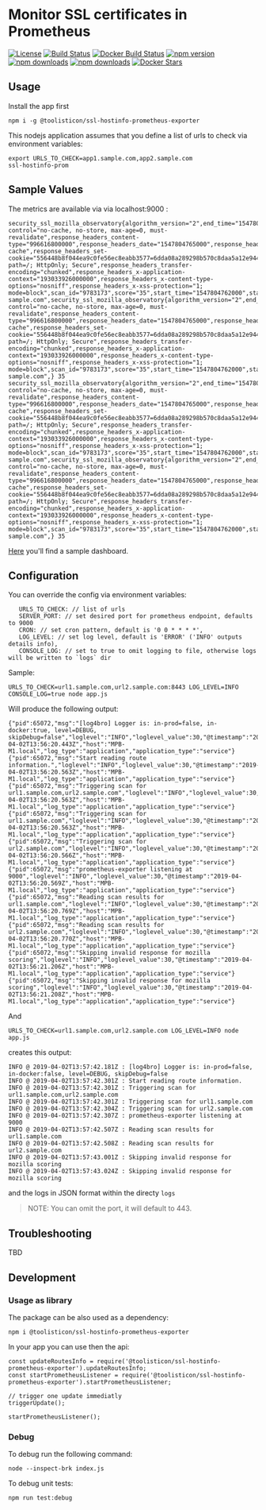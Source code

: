 # Monitor SSL certificates in Prometheus

[![License](https://img.shields.io/github/license/mashape/apistatus.svg)](LICENSE)
[![Build Status](https://travis-ci.org/toolisticon/ssl-hostinfo-prometheus-exporter.svg?branch=master)](https://travis-ci.org/toolisticon/ssl-hostinfo-prometheus-exporter)
[![Docker Build Status](https://img.shields.io/docker/automated/toolisticon/ssl-hostinfo-prometheus-exporter.svg)](https://hub.docker.com/r/toolisticon/ssl-hostinfo-prometheus-exporter/)
[![npm version](https://badge.fury.io/js/%40toolisticon%2Fssl-hostinfo-prometheus-exporter.svg)](https://badge.fury.io/js/%40toolisticon%2Fssl-hostinfo-prometheus-exporter)
[![npm downloads](https://img.shields.io/npm/dm/%40toolisticon%2Fssl-hostinfo-prometheus-exporter.svg)](https://www.npmjs.com/package/%40toolisticon%2Fssl-hostinfo-prometheus-exporter)
[![npm downloads](https://img.shields.io/npm/dt/%40toolisticon%2Fssl-hostinfo-prometheus-exporter.svg)](https://www.npmjs.com/package/%40toolisticon%2Fssl-hostinfo-prometheus-exporter)
[![Docker Stars](https://img.shields.io/docker/stars/toolisticon/ssl-hostinfo-prometheus-exporter.svg)](https://hub.docker.com/r/toolisticon/ssl-hostinfo-prometheus-exporter/)

## Usage

Install the app first
```
npm i -g @toolisticon/ssl-hostinfo-prometheus-exporter
```

This nodejs application assumes that you define a list of urls to check via environment variables:

```
export URLS_TO_CHECK=app1.sample.com,app2.sample.com
ssl-hostinfo-prom
```

## Sample Values

The metrics are available via via localhost:9000 :

```
security_ssl_mozilla_observatory{algorithm_version="2",end_time="1547804767000",grade="D",hidden="false",likelihood_indicator="MEDIUM",response_headers_cache-control="no-cache, no-store, max-age=0, must-revalidate",response_headers_content-type="996616800000",response_headers_date="1547804765000",response_headers_expires="946681200000",response_headers_pragma="no-cache",response_headers_set-cookie="556448b8f044ea9c0fe56ec8eabb3577=6dda08a289298b570c8daa5a12e94408; path=/; HttpOnly; Secure",response_headers_transfer-encoding="chunked",response_headers_x-application-context="193033926000000",response_headers_x-content-type-options="nosniff",response_headers_x-xss-protection="1; mode=block",scan_id="9783173",score="35",start_time="1547804762000",state="FINISHED",status_code="404",tests_failed="3",tests_passed="9",tests_quantity="12",url="sub.domain-sample.com",security_ssl_mozilla_observatory{algorithm_version="2",end_time="1547804767000",grade="D",hidden="false",likelihood_indicator="MEDIUM",response_headers_cache-control="no-cache, no-store, max-age=0, must-revalidate",response_headers_content-type="996616800000",response_headers_date="1547804765000",response_headers_expires="946681200000",response_headers_pragma="no-cache",response_headers_set-cookie="556448b8f044ea9c0fe56ec8eabb3577=6dda08a289298b570c8daa5a12e94408; path=/; HttpOnly; Secure",response_headers_transfer-encoding="chunked",response_headers_x-application-context="193033926000000",response_headers_x-content-type-options="nosniff",response_headers_x-xss-protection="1; mode=block",scan_id="9783173",score="35",start_time="1547804762000",state="FINISHED",status_code="404",tests_failed="3",tests_passed="9",tests_quantity="12",url="sub1.domain-sample.com",} 35
security_ssl_mozilla_observatory{algorithm_version="2",end_time="1547804767000",grade="D",hidden="false",likelihood_indicator="MEDIUM",response_headers_cache-control="no-cache, no-store, max-age=0, must-revalidate",response_headers_content-type="996616800000",response_headers_date="1547804765000",response_headers_expires="946681200000",response_headers_pragma="no-cache",response_headers_set-cookie="556448b8f044ea9c0fe56ec8eabb3577=6dda08a289298b570c8daa5a12e94408; path=/; HttpOnly; Secure",response_headers_transfer-encoding="chunked",response_headers_x-application-context="193033926000000",response_headers_x-content-type-options="nosniff",response_headers_x-xss-protection="1; mode=block",scan_id="9783173",score="35",start_time="1547804762000",state="FINISHED",status_code="404",tests_failed="3",tests_passed="9",tests_quantity="12",url="sub.domain-sample.com",security_ssl_mozilla_observatory{algorithm_version="2",end_time="1547804767000",grade="D",hidden="false",likelihood_indicator="MEDIUM",response_headers_cache-control="no-cache, no-store, max-age=0, must-revalidate",response_headers_content-type="996616800000",response_headers_date="1547804765000",response_headers_expires="946681200000",response_headers_pragma="no-cache",response_headers_set-cookie="556448b8f044ea9c0fe56ec8eabb3577=6dda08a289298b570c8daa5a12e94408; path=/; HttpOnly; Secure",response_headers_transfer-encoding="chunked",response_headers_x-application-context="193033926000000",response_headers_x-content-type-options="nosniff",response_headers_x-xss-protection="1; mode=block",scan_id="9783173",score="35",start_time="1547804762000",state="FINISHED",status_code="404",tests_failed="3",tests_passed="9",tests_quantity="12",url="sub2.domain-sample.com",} 35
```

[Here](https://grafana.com/dashboards/10144) you'll find a sample dashboard.

## Configuration

You can override the config via environment variables:
```
   URLS_TO_CHECK: // list of urls
   SERVER_PORT: // set desired port for prometheus endpoint, defaults to 9000
   CRON: // set cron pattern, default is '0 0 * * * *',
   LOG_LEVEL: // set log level, default is 'ERROR' ('INFO' outputs details info),
   CONSOLE_LOG: // set to true to omit logging to file, otherwise logs will be written to `logs` dir
```

Sample:
```
URLS_TO_CHECK=url1.sample.com,url2.sample.com:8443 LOG_LEVEL=INFO CONSOLE_LOG=true node app.js
```
Will produce the following output:
```
{"pid":65072,"msg":"[log4bro] Logger is: in-prod=false, in-docker:true, level=DEBUG, skipDebug=false","loglevel":"INFO","loglevel_value":30,"@timestamp":"2019-04-02T13:56:20.443Z","host":"MPB-M1.local","log_type":"application","application_type":"service"}
{"pid":65072,"msg":"Start reading route information.","loglevel":"INFO","loglevel_value":30,"@timestamp":"2019-04-02T13:56:20.563Z","host":"MPB-M1.local","log_type":"application","application_type":"service"}
{"pid":65072,"msg":"Triggering scan for url1.sample.com,url2.sample.com","loglevel":"INFO","loglevel_value":30,"@timestamp":"2019-04-02T13:56:20.563Z","host":"MPB-M1.local","log_type":"application","application_type":"service"}
{"pid":65072,"msg":"Triggering scan for url1.sample.com","loglevel":"INFO","loglevel_value":30,"@timestamp":"2019-04-02T13:56:20.563Z","host":"MPB-M1.local","log_type":"application","application_type":"service"}
{"pid":65072,"msg":"Triggering scan for url2.sample.com","loglevel":"INFO","loglevel_value":30,"@timestamp":"2019-04-02T13:56:20.566Z","host":"MPB-M1.local","log_type":"application","application_type":"service"}
{"pid":65072,"msg":"prometheus-exporter listening at 9000","loglevel":"INFO","loglevel_value":30,"@timestamp":"2019-04-02T13:56:20.569Z","host":"MPB-M1.local","log_type":"application","application_type":"service"}
{"pid":65072,"msg":"Reading scan results for url1.sample.com","loglevel":"INFO","loglevel_value":30,"@timestamp":"2019-04-02T13:56:20.769Z","host":"MPB-M1.local","log_type":"application","application_type":"service"}
{"pid":65072,"msg":"Reading scan results for url2.sample.com","loglevel":"INFO","loglevel_value":30,"@timestamp":"2019-04-02T13:56:20.770Z","host":"MPB-M1.local","log_type":"application","application_type":"service"}
{"pid":65072,"msg":"Skipping invalid response for mozilla scoring","loglevel":"INFO","loglevel_value":30,"@timestamp":"2019-04-02T13:56:21.206Z","host":"MPB-M1.local","log_type":"application","application_type":"service"}
{"pid":65072,"msg":"Skipping invalid response for mozilla scoring","loglevel":"INFO","loglevel_value":30,"@timestamp":"2019-04-02T13:56:21.208Z","host":"MPB-M1.local","log_type":"application","application_type":"service"}
```

And
```
URLS_TO_CHECK=url1.sample.com,url2.sample.com LOG_LEVEL=INFO node app.js
```
creates this output:
```
INFO @ 2019-04-02T13:57:42.181Z : [log4bro] Logger is: in-prod=false, in-docker:false, level=DEBUG, skipDebug=false
INFO @ 2019-04-02T13:57:42.301Z : Start reading route information.
INFO @ 2019-04-02T13:57:42.301Z : Triggering scan for url1.sample.com,url2.sample.com
INFO @ 2019-04-02T13:57:42.301Z : Triggering scan for url1.sample.com
INFO @ 2019-04-02T13:57:42.304Z : Triggering scan for url2.sample.com
INFO @ 2019-04-02T13:57:42.307Z : prometheus-exporter listening at 9000
INFO @ 2019-04-02T13:57:42.507Z : Reading scan results for url1.sample.com
INFO @ 2019-04-02T13:57:42.508Z : Reading scan results for url2.sample.com
INFO @ 2019-04-02T13:57:43.001Z : Skipping invalid response for mozilla scoring
INFO @ 2019-04-02T13:57:43.024Z : Skipping invalid response for mozilla scoring
```
and the logs in JSON format within the directy `logs`

>NOTE: You can omit the port, it will default to 443.

## Troubleshooting

TBD

## Development

### Usage as library

The package can be also used as a dependency:


```
npm i @toolisticon/ssl-hostinfo-prometheus-exporter
```

In your app you can use then the api:

```
const updateRoutesInfo = require('@toolisticon/ssl-hostinfo-prometheus-exporter').updateRoutesInfo;
const startPrometheusListener = require('@toolisticon/ssl-hostinfo-prometheus-exporter').startPrometheusListener;

// trigger one update immediatly
triggerUpdate();

startPrometheusListener();

```


### Debug

To debug run the following command:
```
node --inspect-brk index.js
```

To debug unit tests:

```
npm run test:debug
```
